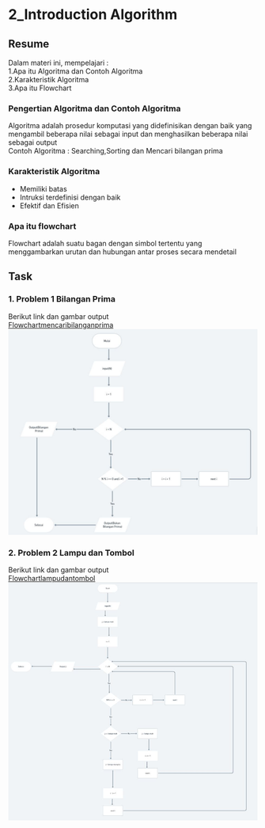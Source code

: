 # 2_Introduction Algorithm

## Resume

Dalam materi ini, mempelajari :<br />
1.Apa itu Algoritma dan Contoh Algoritma <br />
2.Karakteristik Algoritma <br />
3.Apa itu Flowchart <br />

### Pengertian Algoritma dan Contoh Algoritma

Algoritma adalah prosedur komputasi yang didefinisikan dengan baik yang mengambil beberapa nilai sebagai input dan menghasilkan beberapa nilai sebagai output <br />
Contoh Algoritma : Searching,Sorting dan Mencari bilangan prima

### Karakteristik Algoritma

- Memiliki batas
- Intruksi terdefinisi dengan baik
- Efektif dan Efisien

### Apa itu flowchart

Flowchart adalah suatu bagan dengan simbol tertentu yang menggambarkan urutan dan hubungan antar proses secara mendetail

## Task

### 1. Problem 1 Bilangan Prima

Berikut link dan gambar output <br />
[Flowchartmencaribilanganprima](https://whimsical.com/kasus-4-problem-bilangan-prima-SyMmhgetjn5b2egc1qqeqq)<br />
![SS no1](https://github.com/hafidzencis/java_muhammad-hafidz-febriansyah/blob/master/3_Introduction%20Algorithm/screenshot/jawabanproblemnosatu.JPG)

### 2. Problem 2 Lampu dan Tombol

Berikut link dan gambar output <br />
[Flowchartlampudantombol](https://whimsical.com/kasus-5-lampu-tombol-SS1PnnrvPs2h22N4pZa1nw)<br />
![SS no1](https://github.com/hafidzencis/java_muhammad-hafidz-febriansyah/blob/master/3_Introduction%20Algorithm/screenshot/jawabanproblemnodua.JPG)

